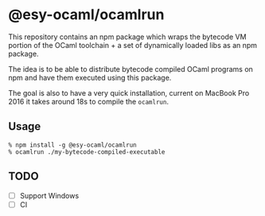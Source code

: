 # @esy-ocaml/ocamlrun

This repository contains an npm package which wraps the bytecode VM portion of
the OCaml toolchain + a set of dynamically loaded libs as an npm package.

The idea is to be able to distribute bytecode compiled OCaml programs on npm and
have them executed using this package.

The goal is also to have a very quick installation, current on MacBook Pro 2016
it takes around 18s to compile the `ocamlrun`.

## Usage

```
% npm install -g @esy-ocaml/ocamlrun
% ocamlrun ./my-bytecode-compiled-executable
```

## TODO

- [ ] Support Windows
- [ ] CI
